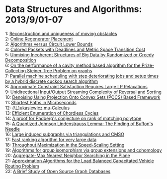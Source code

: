 # Data Structures and Algorithms: 2013/9/01-07  
1: [Reconstruction and uniqueness of moving obstacles](https://doi.org/10.48550/arXiv.1309.0192)  
2: [Online Regenerator Placement](https://doi.org/10.48550/arXiv.1309.0195)  
3: [Algorithms versus Circuit Lower Bounds](https://doi.org/10.48550/arXiv.1309.0249)  
4: [Colored Packets with Deadlines and Metric Space Transition Cost](https://doi.org/10.48550/arXiv.1309.0251)  
5: [Unmixing Incoherent Structures of Big Data by Randomized or Greedy  Decomposition](https://doi.org/10.48550/arXiv.1309.0302)  
6: [On the performance of a cavity method based algorithm for the  Prize-Collecting Steiner Tree Problem on graphs](https://doi.org/10.48550/arXiv.1309.0346)  
7: [Parallel machine scheduling with step deteriorating jobs and setup times  by a hybrid discrete cuckoo search algorithm](https://doi.org/10.48550/arXiv.1309.1453)  
8: [Approximate Constraint Satisfaction Requires Large LP Relaxations](https://doi.org/10.48550/arXiv.1309.0563)  
9: [Unidirectional Input/Output Streaming Complexity of Reversal and Sorting](https://doi.org/10.48550/arXiv.1309.0647)  
10: [Denoising Using Projection Onto Convex Sets (POCS) Based Framework](https://doi.org/10.48550/arXiv.1309.0700)  
11: [Shortest Paths in Microseconds](https://doi.org/10.48550/arXiv.1309.0874)  
12: [{\L}ukasiewicz mu-Calculus](https://doi.org/10.48550/arXiv.1309.0896)  
13: [Efficient Enumeration of Chordless Cycles](https://doi.org/10.48550/arXiv.1309.1051)  
14: [A proof for Padberg's conjecture on rank of matching polytope](https://doi.org/10.48550/arXiv.1309.1347)  
15: [A Quantized Johnson Lindenstrauss Lemma: The Finding of Buffon's Needle](https://doi.org/10.48550/arXiv.1309.1507)  
16: [Large induced subgraphs via triangulations and CMSO](https://doi.org/10.48550/arXiv.1309.1559)  
17: [Fast ranking algorithm for very large data](https://doi.org/10.48550/arXiv.1309.1645)  
18: [Throughput Maximization in the Speed-Scaling Setting](https://doi.org/10.48550/arXiv.1309.1732)  
19: [Algorithms for group isomorphism via group extensions and cohomology](https://doi.org/10.48550/arXiv.1309.1776)  
20: [Aggregate-Max Nearest Neighbor Searching in the Plane](https://doi.org/10.48550/arXiv.1309.1807)  
21: [Approximation Algorithms for the Load Balanced Capacitated Vehicle  Routing Problem](https://doi.org/10.48550/arXiv.1309.1846)  
22: [A Brief Study of Open Source Graph Databases](https://doi.org/10.48550/arXiv.1309.2675)  